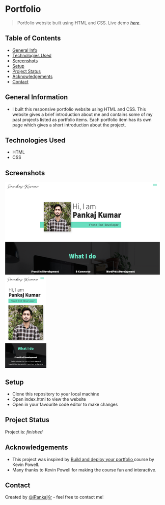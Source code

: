 # Portfolio
> Portfolio website built using HTML and CSS.
> Live demo [_here_](https://ipankajkr.github.io/portfolio/). 

## Table of Contents
* [General Info](#general-information)
* [Technologies Used](#technologies-used)
* [Screenshots](#screenshots)
* [Setup](#setup)
* [Project Status](#project-status)
* [Acknowledgements](#acknowledgements)
* [Contact](#contact)


## General Information
- I built this responsive portfolio website using HTML and CSS. This website gives a brief introduction about me and contains some of my past projects listed as portfolio items. Each portfolio item has its own page which gives a short introduction about the project. 


## Technologies Used
- HTML
- CSS


## Screenshots
<img src="https://github.com/iPankajKr/portfolio/blob/master/screenshots/desktop.png?raw=true" alt="Desktop" height="300px"> <img src="https://github.com/iPankajKr/portfolio/blob/master/screenshots/phone.png?raw=true" alt="Phone" height="300px">


## Setup
- Clone this repository to your local machine
- Open index.html to view the website
- Open in your favourite code editor to make changes


## Project Status
Project is: _finished_


## Acknowledgements
- This project was inspired by [Build and deploy your portfolio ](https://scrimba.com/learn/portfolio) course by Kevin Powell.
- Many thanks to Kevin Powell for making the course fun and interactive.


## Contact
Created by [@iPankajKr](https://github.com/iPankajKr) - feel free to contact me!

